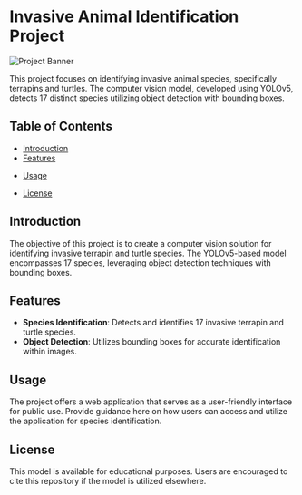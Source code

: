 # Invasive Animal Identification Project

![Project Banner](link_to_your_banner_image)

This project focuses on identifying invasive animal species, specifically terrapins and turtles. The computer vision model, developed using YOLOv5, detects 17 distinct species utilizing object detection with bounding boxes.

## Table of Contents

- [Introduction](#introduction)
- [Features](#features)
<!-- - [Installation](#installation)-->
- [Usage](#usage)
<!-- - [Contributing](#contributing)-->
- [License](#license)

## Introduction

The objective of this project is to create a computer vision solution for identifying invasive terrapin and turtle species. The YOLOv5-based model encompasses 17 species, leveraging object detection techniques with bounding boxes.

## Features

- **Species Identification**: Detects and identifies 17 invasive terrapin and turtle species.
- **Object Detection**: Utilizes bounding boxes for accurate identification within images.

<!--
## Installation

Provide instructions here on how to install and set up the project for use.
-->

## Usage

The project offers a web application that serves as a user-friendly interface for public use. Provide guidance here on how users can access and utilize the application for species identification.

<!--
## Contributing

Welcome contributions! Guidelines for reporting bugs, suggesting enhancements, or submitting pull requests can be found [here](link_to_contributing_guidelines).
-->

## License

This model is available for educational purposes. Users are encouraged to cite this repository if the model is utilized elsewhere.

